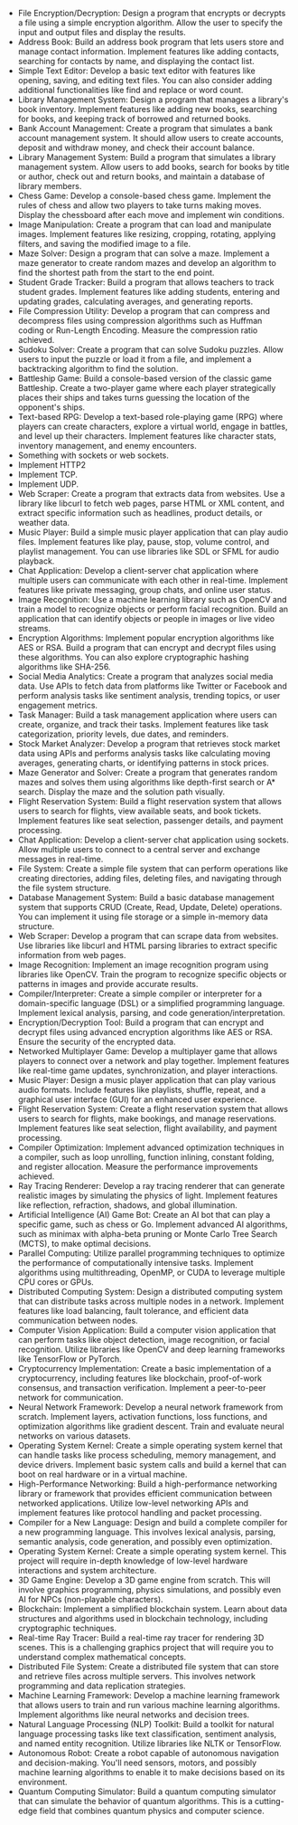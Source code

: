 * File Encryption/Decryption: Design a program that encrypts or decrypts a file using a simple encryption algorithm. Allow the user to specify the input and output files and display the results.
* Address Book: Build an address book program that lets users store and manage contact information. Implement features like adding contacts, searching for contacts by name, and displaying the contact list.
* Simple Text Editor: Develop a basic text editor with features like opening, saving, and editing text files. You can also consider adding additional functionalities like find and replace or word count.
* Library Management System: Design a program that manages a library's book inventory. Implement features like adding new books, searching for books, and keeping track of borrowed and returned books.
* Bank Account Management: Create a program that simulates a bank account management system. It should allow users to create accounts, deposit and withdraw money, and check their account balance.
* Library Management System: Build a program that simulates a library management system. Allow users to add books, search for books by title or author, check out and return books, and maintain a database of library members.
* Chess Game: Develop a console-based chess game. Implement the rules of chess and allow two players to take turns making moves. Display the chessboard after each move and implement win conditions.
* Image Manipulation: Create a program that can load and manipulate images. Implement features like resizing, cropping, rotating, applying filters, and saving the modified image to a file.
* Maze Solver: Design a program that can solve a maze. Implement a maze generator to create random mazes and develop an algorithm to find the shortest path from the start to the end point.
* Student Grade Tracker: Build a program that allows teachers to track student grades. Implement features like adding students, entering and updating grades, calculating averages, and generating reports.
* File Compression Utility: Develop a program that can compress and decompress files using compression algorithms such as Huffman coding or Run-Length Encoding. Measure the compression ratio achieved.
* Sudoku Solver: Create a program that can solve Sudoku puzzles. Allow users to input the puzzle or load it from a file, and implement a backtracking algorithm to find the solution.
* Battleship Game: Build a console-based version of the classic game Battleship. Create a two-player game where each player strategically places their ships and takes turns guessing the location of the opponent's ships.
* Text-based RPG: Develop a text-based role-playing game (RPG) where players can create characters, explore a virtual world, engage in battles, and level up their characters. Implement features like character stats, inventory management, and enemy encounters.
* Something with sockets or web sockets.
* Implement HTTP2
* Implement TCP.
* Implement UDP.
* Web Scraper: Create a program that extracts data from websites. Use a library like libcurl to fetch web pages, parse HTML or XML content, and extract specific information such as headlines, product details, or weather data.
* Music Player: Build a simple music player application that can play audio files. Implement features like play, pause, stop, volume control, and playlist management. You can use libraries like SDL or SFML for audio playback.
* Chat Application: Develop a client-server chat application where multiple users can communicate with each other in real-time. Implement features like private messaging, group chats, and online user status.
* Image Recognition: Use a machine learning library such as OpenCV and train a model to recognize objects or perform facial recognition. Build an application that can identify objects or people in images or live video streams.
* Encryption Algorithms: Implement popular encryption algorithms like AES or RSA. Build a program that can encrypt and decrypt files using these algorithms. You can also explore cryptographic hashing algorithms like SHA-256.
* Social Media Analytics: Create a program that analyzes social media data. Use APIs to fetch data from platforms like Twitter or Facebook and perform analysis tasks like sentiment analysis, trending topics, or user engagement metrics.
* Task Manager: Build a task management application where users can create, organize, and track their tasks. Implement features like task categorization, priority levels, due dates, and reminders.
* Stock Market Analyzer: Develop a program that retrieves stock market data using APIs and performs analysis tasks like calculating moving averages, generating charts, or identifying patterns in stock prices.
* Maze Generator and Solver: Create a program that generates random mazes and solves them using algorithms like depth-first search or A* search. Display the maze and the solution path visually.
* Flight Reservation System: Build a flight reservation system that allows users to search for flights, view available seats, and book tickets. Implement features like seat selection, passenger details, and payment processing.
* Chat Application: Develop a client-server chat application using sockets. Allow multiple users to connect to a central server and exchange messages in real-time.
* File System: Create a simple file system that can perform operations like creating directories, adding files, deleting files, and navigating through the file system structure.
* Database Management System: Build a basic database management system that supports CRUD (Create, Read, Update, Delete) operations. You can implement it using file storage or a simple in-memory data structure.
* Web Scraper: Develop a program that can scrape data from websites. Use libraries like libcurl and HTML parsing libraries to extract specific information from web pages.
* Image Recognition: Implement an image recognition program using libraries like OpenCV. Train the program to recognize specific objects or patterns in images and provide accurate results.
* Compiler/Interpreter: Create a simple compiler or interpreter for a domain-specific language (DSL) or a simplified programming language. Implement lexical analysis, parsing, and code generation/interpretation.
* Encryption/Decryption Tool: Build a program that can encrypt and decrypt files using advanced encryption algorithms like AES or RSA. Ensure the security of the encrypted data.
* Networked Multiplayer Game: Develop a multiplayer game that allows players to connect over a network and play together. Implement features like real-time game updates, synchronization, and player interactions.
* Music Player: Design a music player application that can play various audio formats. Include features like playlists, shuffle, repeat, and a graphical user interface (GUI) for an enhanced user experience.
* Flight Reservation System: Create a flight reservation system that allows users to search for flights, make bookings, and manage reservations. Implement features like seat selection, flight availability, and payment processing.
* Compiler Optimization: Implement advanced optimization techniques in a compiler, such as loop unrolling, function inlining, constant folding, and register allocation. Measure the performance improvements achieved.
* Ray Tracing Renderer: Develop a ray tracing renderer that can generate realistic images by simulating the physics of light. Implement features like reflection, refraction, shadows, and global illumination.
* Artificial Intelligence (AI) Game Bot: Create an AI bot that can play a specific game, such as chess or Go. Implement advanced AI algorithms, such as minimax with alpha-beta pruning or Monte Carlo Tree Search (MCTS), to make optimal decisions.
* Parallel Computing: Utilize parallel programming techniques to optimize the performance of computationally intensive tasks. Implement algorithms using multithreading, OpenMP, or CUDA to leverage multiple CPU cores or GPUs.
* Distributed Computing System: Design a distributed computing system that can distribute tasks across multiple nodes in a network. Implement features like load balancing, fault tolerance, and efficient data communication between nodes.
* Computer Vision Application: Build a computer vision application that can perform tasks like object detection, image recognition, or facial recognition. Utilize libraries like OpenCV and deep learning frameworks like TensorFlow or PyTorch.
* Cryptocurrency Implementation: Create a basic implementation of a cryptocurrency, including features like blockchain, proof-of-work consensus, and transaction verification. Implement a peer-to-peer network for communication.
* Neural Network Framework: Develop a neural network framework from scratch. Implement layers, activation functions, loss functions, and optimization algorithms like gradient descent. Train and evaluate neural networks on various datasets.
* Operating System Kernel: Create a simple operating system kernel that can handle tasks like process scheduling, memory management, and device drivers. Implement basic system calls and build a kernel that can boot on real hardware or in a virtual machine.
* High-Performance Networking: Build a high-performance networking library or framework that provides efficient communication between networked applications. Utilize low-level networking APIs and implement features like protocol handling and packet processing.
* Compiler for a New Language: Design and build a complete compiler for a new programming language. This involves lexical analysis, parsing, semantic analysis, code generation, and possibly even optimization.
* Operating System Kernel: Create a simple operating system kernel. This project will require in-depth knowledge of low-level hardware interactions and system architecture.
* 3D Game Engine: Develop a 3D game engine from scratch. This will involve graphics programming, physics simulations, and possibly even AI for NPCs (non-playable characters).
* Blockchain: Implement a simplified blockchain system. Learn about data structures and algorithms used in blockchain technology, including cryptographic techniques.
* Real-time Ray Tracer: Build a real-time ray tracer for rendering 3D scenes. This is a challenging graphics project that will require you to understand complex mathematical concepts.
* Distributed File System: Create a distributed file system that can store and retrieve files across multiple servers. This involves network programming and data replication strategies.
* Machine Learning Framework: Develop a machine learning framework that allows users to train and run various machine learning algorithms. Implement algorithms like neural networks and decision trees.
* Natural Language Processing (NLP) Toolkit: Build a toolkit for natural language processing tasks like text classification, sentiment analysis, and named entity recognition. Utilize libraries like NLTK or TensorFlow.
* Autonomous Robot: Create a robot capable of autonomous navigation and decision-making. You'll need sensors, motors, and possibly machine learning algorithms to enable it to make decisions based on its environment.
* Quantum Computing Simulator: Build a quantum computing simulator that can simulate the behavior of quantum algorithms. This is a cutting-edge field that combines quantum physics and computer science.